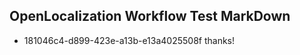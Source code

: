 ## OpenLocalization Workflow Test MarkDown
* 181046c4-d899-423e-a13b-e13a4025508f thanks!

<!--HONumber=Aug16_HO1-->


